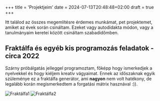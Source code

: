 +++
title = 'Projektjeim'
date = 2024-07-13T20:48:48+02:00
draft = true
+++

Itt találod az összes megemlítésre érdemes munkámat, pet projektemet, amiket az évek során csináltam. Ezeket vagy autodidakta módon, vagy a tanulmányaim keretei között csináltam szabadidőmben.

## Fraktálfa és egyéb kis programozás feladatok - circa 2022

Szárny próbálgatás jelleggel programoztam, főképp hogy ismerkedjek a nyelvekkel és hogy kiéljem kreatív vágyaimat. Ennek az időszaknak egyik szüleménye ez a fraktálfa generátor, ami **nagyon** nem volt hatékony, de legalább korán megismerkedtem a forgatási mátrix hasznával :)).

![Fraktálfa1](/fraktalfa1.png)
![Fraktálfa2](/fraktalfa2.png)


